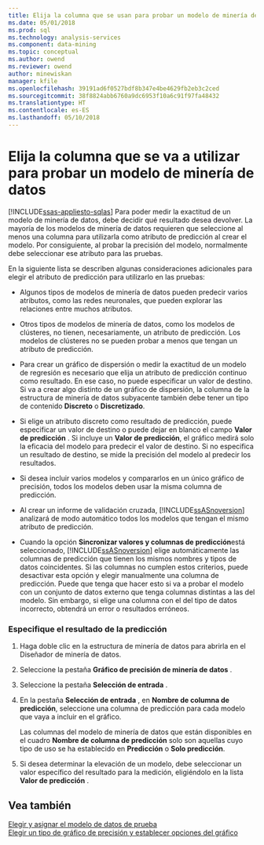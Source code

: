 ```yaml
---
title: Elija la columna que se usan para probar un modelo de minería de datos | Documentos de Microsoft
ms.date: 05/01/2018
ms.prod: sql
ms.technology: analysis-services
ms.component: data-mining
ms.topic: conceptual
ms.author: owend
ms.reviewer: owend
author: minewiskan
manager: kfile
ms.openlocfilehash: 39191ad6f0527bdf8b347e4be4629fb2eb3c2ced
ms.sourcegitcommit: 38f8824abb6760a9dc6953f10a6c91f97fa48432
ms.translationtype: HT
ms.contentlocale: es-ES
ms.lasthandoff: 05/10/2018
---
```

# <a name="choose-the-column-to-use-for-testing-a-mining-model"></a>Elija la columna que se va a utilizar para probar un modelo de minería de datos
[!INCLUDE[ssas-appliesto-sqlas](../../includes/ssas-appliesto-sqlas.md)]
  Para poder medir la exactitud de un modelo de minería de datos, debe decidir qué resultado desea devolver. La mayoría de los modelos de minería de datos requieren que seleccione al menos una columna para utilizarla como atributo de predicción al crear el modelo. Por consiguiente, al probar la precisión del modelo, normalmente debe seleccionar ese atributo para las pruebas.  
  
 En la siguiente lista se describen algunas consideraciones adicionales para elegir el atributo de predicción para utilizarlo en las pruebas:  
  
-   Algunos tipos de modelos de minería de datos pueden predecir varios atributos, como las redes neuronales, que pueden explorar las relaciones entre muchos atributos.  
  
-   Otros tipos de modelos de minería de datos, como los modelos de clústeres, no tienen, necesariamente, un atributo de predicción. Los modelos de clústeres no se pueden probar a menos que tengan un atributo de predicción.  
  
-   Para crear un gráfico de dispersión o medir la exactitud de un modelo de regresión es necesario que elija un atributo de predicción continuo como resultado. En ese caso, no puede especificar un valor de destino. Si va a crear algo distinto de un gráfico de dispersión, la columna de la estructura de minería de datos subyacente también debe tener un tipo de contenido **Discreto** o **Discretizado**.  
  
-   Si elige un atributo discreto como resultado de predicción, puede especificar un valor de destino o puede dejar en blanco el campo **Valor de predicción** . Si incluye un **Valor de predicción**, el gráfico medirá solo la eficacia del modelo para predecir el valor de destino. Si no especifica un resultado de destino, se mide la precisión del modelo al predecir los resultados.  
  
-   Si desea incluir varios modelos y compararlos en un único gráfico de precisión, todos los modelos deben usar la misma columna de predicción.  
  
-   Al crear un informe de validación cruzada, [!INCLUDE[ssASnoversion](../../includes/ssasnoversion-md.md)] analizará de modo automático todos los modelos que tengan el mismo atributo de predicción.  
  
-   Cuando la opción **Sincronizar valores y columnas de predicción**está seleccionado, [!INCLUDE[ssASnoversion](../../includes/ssasnoversion-md.md)] elige automáticamente las columnas de predicción que tienen los mismos nombres y tipos de datos coincidentes. Si las columnas no cumplen estos criterios, puede desactivar esta opción y elegir manualmente una columna de predicción. Puede que tenga que hacer esto si va a probar el modelo con un conjunto de datos externo que tenga columnas distintas a las del modelo. Sin embargo, si elige una columna con el del tipo de datos incorrecto, obtendrá un error o resultados erróneos.  
  
### <a name="specify-the-outcome-to-predict"></a>Especifique el resultado de la predicción  
  
1.  Haga doble clic en la estructura de minería de datos para abrirla en el Diseñador de minería de datos.  
  
2.  Seleccione la pestaña **Gráfico de precisión de minería de datos** .  
  
3.  Seleccione la pestaña **Selección de entrada** .  
  
4.  En la pestaña **Selección de entrada** , en **Nombre de columna de predicción**, seleccione una columna de predicción para cada modelo que vaya a incluir en el gráfico.  
  
     Las columnas del modelo de minería de datos que están disponibles en el cuadro **Nombre de columna de predicción** solo son aquellas cuyo tipo de uso se ha establecido en **Predicción** o **Solo predicción**.  
  
5.  Si desea determinar la elevación de un modelo, debe seleccionar un valor específico del resultado para la medición, eligiéndolo en la lista **Valor de predicción** .  
  
## <a name="see-also"></a>Vea también  
 [Elegir y asignar el modelo de datos de prueba](../../analysis-services/data-mining/choose-and-map-model-testing-data.md)   
 [Elegir un tipo de gráfico de precisión y establecer opciones del gráfico](../../analysis-services/data-mining/choose-an-accuracy-chart-type-and-set-chart-options.md)  
  
  
